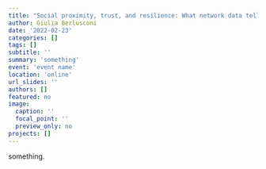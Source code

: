 ```yaml
---
title: "Social proximity, trust, and resilience: What network data tell us about drug markets and their enforcement"
author: Giulia Berlusconi
date: '2022-02-23'
categories: []
tags: []
subtitle: ''
summary: 'something'
event: 'event name'
location: 'online'
url_slides: ''
authors: []
featured: no
image:
  caption: ''
  focal_point: ''
  preview_only: no
projects: []
---
```


something.
